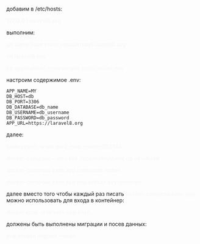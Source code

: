 добавим в /etc/hosts:
<p style="color: #F8F8F8; font-weight: bold;">  127.0.0.1	laravel8.org</p>

выполним:
<p style="color: #F8F8F8; font-weight: bold;"> git clone [имя этого репозитоия] laravel8.org </p>
<p style="color: #F8F8F8; font-weight: bold;"> cd laravel8.org </p>
<p style="color: #F8F8F8; font-weight: bold;"> cp application/.env.example application/.env </p>

настроим содержимое .env:

    APP_NAME=MY
    DB_HOST=db
    DB_PORT=3306
    DB_DATABASE=db_name
    DB_USERNAME=db_username
    DB_PASSWORD=db_password
	APP_URL=https://laravel8.org

далее:
<p style="color: #F8F8F8; font-weight: bold;">
sudo sysctl -w vm.max_map_count=262144
</p>

<p style="color: #F8F8F8; font-weight: bold;">
docker-compose  --env-file ./application/.env up  -d --build
</p>

<p style="color: #F8F8F8; font-weight: bold;">
docker-compose exec app composer install
</p>

<p style="color: #F8F8F8; font-weight: bold;">
docker-compose exec app php artisan key:generate
</p>

далее вместо того чтобы каждый раз писать <span  style="color: #F8F8F8; font-weight: bold;">docker-compose exec app</span> можно использовать для входа в контейнер:
<p style="color: #F8F8F8; font-weight: bold;">
docker exec -it laravel-app bash
</p>

должены быть выполнены миграции и посев данных:
<p style="color: #F8F8F8; font-weight: bold;">
php artisan migrate --seed
</p>
